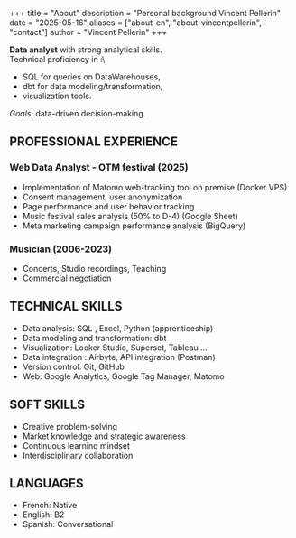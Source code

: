 +++
title = "About"
description = "Personal background Vincent Pellerin" 
date = "2025-05-16" 
aliases = ["about-en", "about-vincentpellerin", "contact"] 
author = "Vincent Pellerin" 
+++

**Data analyst** with strong analytical skills.\
Technical proficiency in :\
- SQL for queries on DataWarehouses,
- dbt for data modeling/transformation,
- visualization tools.

*Goals*: data-driven decision-making.

## PROFESSIONAL EXPERIENCE

### Web Data Analyst - OTM festival (2025)

- Implementation of Matomo web-tracking tool on premise (Docker VPS)
- Consent management, user anonymization
- Page performance and user behavior tracking
- Music festival sales analysis (50% to D-4) (Google Sheet)
- Meta marketing campaign performance analysis (BigQuery)

### Musician (2006-2023)

- Concerts, Studio recordings, Teaching
- Commercial negotiation

## TECHNICAL SKILLS

- Data analysis: SQL , Excel, Python (apprenticeship)
- Data modeling and transformation: dbt 
- Visualization: Looker Studio, Superset, Tableau ...
- Data integration : Airbyte, API integration (Postman)
- Version control: Git, GitHub
- Web: Google Analytics, Google Tag Manager, Matomo

## SOFT SKILLS

- Creative problem-solving
- Market knowledge and strategic awareness
- Continuous learning mindset
- Interdisciplinary collaboration

## LANGUAGES

- French: Native  
- English: B2  
- Spanish: Conversational
